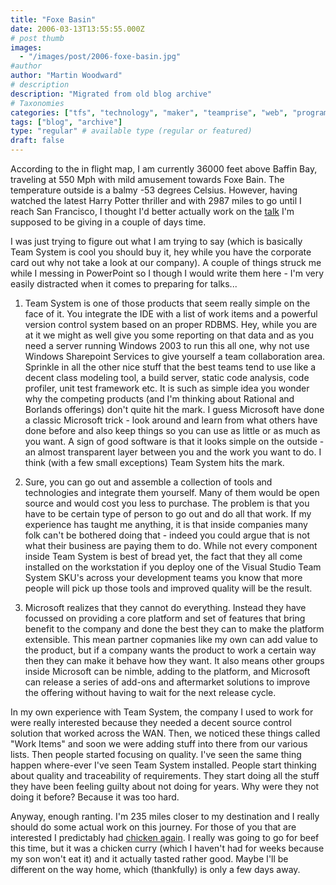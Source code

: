 ```yaml
---
title: "Foxe Basin"
date: 2006-03-13T13:55:55.000Z
# post thumb
images:
  - "/images/post/2006-foxe-basin.jpg"
#author
author: "Martin Woodward"
# description
description: "Migrated from old blog archive"
# Taxonomies
categories: ["tfs", "technology", "maker", "teamprise", "web", "programming", "personal"]
tags: ["blog", "archive"]
type: "regular" # available type (regular or featured)
draft: false
---
```

According to the in flight map, I am currently 36000 feet above Baffin Bay, traveling at 550 Mph with mild amusement towards Foxe Bain. The temperature outside is a balmy -53 degrees Celsius. However, having watched the latest Harry Potter thriller and with 2987 miles to go until I reach San Francisco, I thought I'd better actually work on the [talk](http://www.woodwardweb.com/vsts/000193.html) I'm supposed to be giving in a couple of days time.

I was just trying to figure out what I am trying to say (which is basically Team System is cool you should buy it, hey while you have the corporate card out why not take a look at our company).  A couple of things struck me while I messing in PowerPoint so I though I would write them here - I'm very easily distracted when it comes to preparing for talks...

1)  Team System is one of those products that seem really simple on the face of it.  You integrate the IDE with a list of work items and a powerful version control system based on an proper RDBMS.  Hey, while you are at it we might as well give you some reporting on that data and as you need a server running Windows 2003 to run this all one, why not use Windows Sharepoint Services to give yourself a team collaboration area.  Sprinkle in all the other nice stuff that the best teams tend to use like a decent class modeling tool, a build server, static code analysis, code profiler, unit test framework etc.  It is such as simple idea you wonder why the competing products (and I'm thinking about Rational and Borlands offerings) don't quite hit the mark.  I guess Microsoft have done a classic Microsoft trick - look around and learn from what others have done before and also keep things so you can use as little or as much as you want.  A sign of good software is that it looks simple on the outside - an almost transparent layer between you and the work you want to do.  I think (with a few small exceptions) Team System hits the mark.

2) Sure, you can go out and assemble a collection of tools and technologies and integrate them yourself.  Many of them would be open source and would cost you less to purchase.  The problem is that you have to be certain type of person to go out and do all that work.  If my experience has taught me anything, it is that inside companies many folk can't be bothered doing that - indeed you could argue that is not what their business are paying them to do.  While not every component inside Team System is best of bread yet, the fact that they all come installed on the workstation if you deploy one of the Visual Studio Team System SKU's across your development teams you know that more people will pick up those tools and improved quality will be the result.

3)  Microsoft realizes that they cannot do everything.  Instead they have focussed on providing a core platform and set of features that bring benefit to the company and done the best they can to make the platform extensible.  This mean partner copmanies like my own can add value to the product, but if a company wants the product to work a certain way then they can make it behave how they want. It also means other groups inside Microsoft can be nimble, adding to the platform, and Microsoft can release a series of add-ons and aftermarket solutions to improve the offering without having to wait for the next release cycle.

In my own experience with Team System, the company I used to work for were really interested because they needed a decent source control solution that worked across the WAN.  Then, we noticed these things called "Work Items" and soon we were adding stuff into there from our various lists.  Then people started focusing on quality.  I've seen the same thing happen where-ever I've seen Team System installed.  People start thinking about quality and traceability of requirements.  They start doing all the stuff they have been feeling guilty about not doing for years.  Why were they not doing it before? Because it was too hard.

Anyway, enough ranting.  I'm 235 miles closer to my destination and I really should do some actual work on this journey.  For those of you that are interested I predictably had [chicken again](http://www.woodwardweb.com/personal/000171.html).  I really was going to go for beef this time, but it was a chicken curry (which I haven't had for weeks because my son won't eat it) and it actually tasted rather good.  Maybe I'll be different on the way home, which (thankfully) is only a few days away.